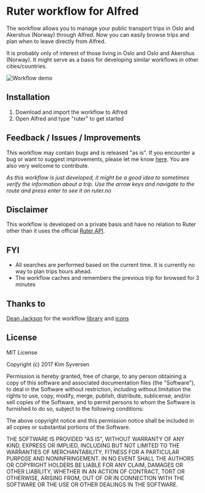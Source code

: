 # Ruter workflow for Alfred
The workflow allows you to manage your public transport trips in Oslo and Akershus (Norway) through Alfred. Now you can easily browse trips and plan when to leave directly from Alfred.

It is probably only of interest of those living in Oslo and Oslo and Akershus (Norway). It might serve as a basis for developing similar workflows in other cities/countries.

![Workflow demo](http://i.imgur.com/rVcZv26.gif)

## Installation
1. Download and import the workflow to Alfred
2. Open Alfred and type "ruter" to get started

## Feedback / Issues / Improvements
This workflow may contain bugs and is released "as is". If you encounter a bug or want to suggest improvements, please let me know [here](https://github.com/kimsyversen/ruter_workflow_alfred/issues). You are also very welcome to contribute.

*As this workflow is just developed, it might be a good idea to sometimes verify the information about a trip. Use the arrow keys and navigate to the route and press enter to see it on ruter.no*

## Disclaimer
This workflow is developed on a private basis and have no relation to Ruter other than it uses the official [Ruter API](https://ruter.no/labs/). 

## FYI
* All searches are performed based on the current time. It is currently no way to plan trips hours ahead.
* The workflow caches and remembers the previous trip for browsed for 3 minutes

## Thanks to
[Dean Jackson](https://github.com/deanishe/) for the workflow [library](https://github.com/deanishe/alfred-workflow) and [icons](http://icons.deanishe.net/)

## License

MIT License

Copyright (c) 2017 Kim Syversen

Permission is hereby granted, free of charge, to any person obtaining a copy of this software and associated documentation files (the "Software"), to deal in the Software without restriction, including without limitation the rights to use, copy, modify, merge, publish, distribute, sublicense, and/or sell copies of the Software, and to permit persons to whom the Software is furnished to do so, subject to the following conditions:

The above copyright notice and this permission notice shall be included in all copies or substantial portions of the Software.

THE SOFTWARE IS PROVIDED "AS IS", WITHOUT WARRANTY OF ANY KIND, EXPRESS OR IMPLIED, INCLUDING BUT NOT LIMITED TO THE WARRANTIES OF MERCHANTABILITY, FITNESS FOR A PARTICULAR PURPOSE AND NONINFRINGEMENT. IN NO EVENT SHALL THE AUTHORS OR COPYRIGHT HOLDERS BE LIABLE FOR ANY CLAIM, DAMAGES OR OTHER LIABILITY, WHETHER IN AN ACTION OF CONTRACT, TORT OR OTHERWISE, ARISING FROM, OUT OF OR IN CONNECTION WITH THE SOFTWARE OR THE USE OR OTHER DEALINGS IN THE SOFTWARE.

